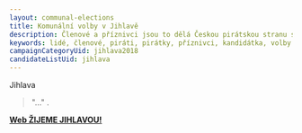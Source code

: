 ```yaml
---
layout: communal-elections
title: Komunální volby v Jihlavě
description: Členové a příznivci jsou to dělá Českou pirátskou stranu silnou. Seznamte se Piráty na Vysočině.
keywords: lidé, členové, piráti, pirátky, příznivci, kandidátka, volby
campaignCategoryUid: jihlava2018
candidateListUid: jihlava
---
```


Jihlava

> "..." .

**[Web ŽIJEME JIHLAVOU!](http://www.zijemejihlavou.cz/cs/)**
